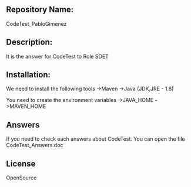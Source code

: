 ## Repository Name: 
CodeTest_PabloGimenez

## Description:
It is the answer for CodeTest to Role SDET

## Installation:
We need to install the following tools
->Maven
->Java (JDK,JRE - 1.8)

You need to create the environment variables
->JAVA_HOME
->MAVEN_HOME

## Answers
If you need to check each answers about CodeTest. You can open the file CodeTest_Answers.doc

## License 
OpenSource



